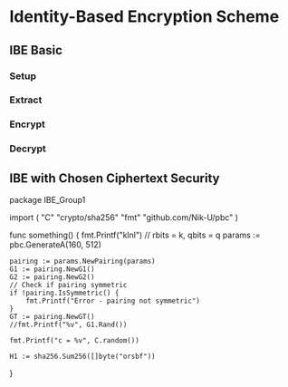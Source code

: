 # Identity-Based Encryption Scheme

## IBE Basic

### Setup

### Extract

### Encrypt

### Decrypt

## IBE with Chosen Ciphertext Security

package IBE_Group1

import (
	"C"
	"crypto/sha256"
	"fmt"
	"github.com/Nik-U/pbc"
)

func something() {
	fmt.Printf("klnl")
	// rbits = k, qbits = q
	params := pbc.GenerateA(160, 512)

	pairing := params.NewPairing(params)
	G1 := pairing.NewG1()
	G2 := pairing.NewG2()
	// Check if pairing symmetric
	if !pairing.IsSymmetric() {
		fmt.Printf("Error - pairing not symmetric")
	}
	GT := pairing.NewGT()
	//fmt.Printf("%v", G1.Rand())

	fmt.Printf("c = %v", C.random())

	H1 := sha256.Sum256([]byte("orsbf"))
}